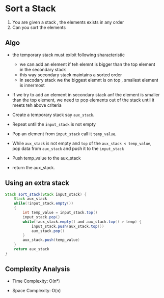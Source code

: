 # Sort a Stack 

1. You are given a stack , the elements exists in any order 
2. Can you sort the elements 


## Algo 
- the temporary stack must exibit following sharacteristic 
   - we can add an element if teh elemnt is bigger than the top element in the secondary stack 
   - this way secondary stack maintains a sorted order 
   - in secodary stack we the biggest elemnt is on top , smallest element is innermost 
- If we try to add an element in secondary stack anf the element is smaller than the top element, we need to pop elements out of the stack until it meets teh above criteria    

- Create a temporary stack say `aux_stack`.
- Repeat until the `input_stack` is not empty
- Pop an element from `input_stack` call it `temp_value`.
- While `aux_stack` is not empty and `top` of the `aux_stack < temp_value`, pop data from `aux_stack` and push it to the `input_stack`
- Push temp_value to the aux_stack
- return the aux_stack.

## Using an extra stack 

````java
Stack sort_stack(Stack input_stack) {
    Stack aux_stack
    while(!input_stack.empty())
    {
        int temp_value = input_stack.top()
        input_stack.pop()
        while(!aux_stack.empty() and aux_stack.top() > temp) {
            input_stack.push(aux_stack.top())
            aux_stack.pop()
        }
        aux_stack.push(temp_value)
    }
    return aux_stack
}
````
## Complexity Analysis
- Time Complexity: O(n²)

- Space Complexity: O(n)
